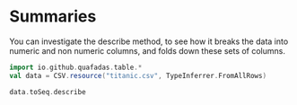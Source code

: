 # Summaries

You can investigate the describe method, to see how it breaks the data into numeric and non numeric columns, and folds down these sets of columns.

```scala mdoc:silent
import io.github.quafadas.table.*
val data = CSV.resource("titanic.csv", TypeInferrer.FromAllRows)

data.toSeq.describe
```